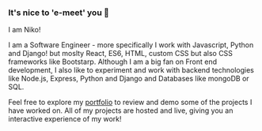 ### It's nice to 'e-meet' you 👋

I am Niko!

I am a Software Engineer - more specifically I work with Javascript, Python and Django! but moslty React, ES6, HTML, custom CSS but also CSS frameworks like Bootstarp.
Although I am a big fan on Front end development, I also like to experiment and work with backend technologies like Node.js, Express, Python and Django and Databases like mongoDB or SQL.

Feel free to explore my [portfolio](https://nikogermano.com/) to review and demo some of the projects I have worked on. 
All of my projects are hosted and live, giving you an interactive experience of my work!
